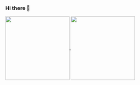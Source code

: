 ### Hi there 👋


<a href="https://github.com/Cedric-Perauer">
  <img align="center" height="200" src="https://github-readme-stats.vercel.app/api?username=Cedric-Perauer&count_private=true&show_icons=true&theme=radical&include_all_commits=true" />
</a>
<a href="https://github.com/Cedric-Perauer">
  <img align="center" height="200" src="https://github-readme-stats.vercel.app/api/top-langs/?username=Cedric-Perauer&langs_count=15&layout=compact&hide=html&theme=radical&include_all_commits=true" />
</a>

